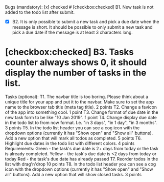 Bugs (mandatory):
[x] checked   # [checkbox:checked] B1. New task is not added to the todo list after submit.
 - [x] B2. It is only possible to submit a new task and pick a due date when the message is short. It should be possible to only submit a new task and pick a due date if the message is at least 3 characters long.
 # [checkbox:checked] B3. Tasks counter always shows 0, it should display the number of tasks in the list.
Tasks (optional):
 T1. The navbar title is too boring. Please think about a unique title for your app and put it to the navbar. Make sure to set the app name to the browser tab title (meta tag title). 2 points
 T2. Change a favicon of the app into something cool. 1 point
 T3. Change format of due date in the new task form to be like "10 Jan 2019". 1 point
 T4. Change display due date in the todo list to from now format. I.e. "in 3 days", "in 1 day", "in 3 months". 3 points
 T5. In the todo list header you can see a cog icon with the dropdown options (currently it has "Show open" and "Show all" buttons). Add a new option that will mark all todos as completed. 5 points
 T6. Highlight due dates in the todo list with different colors. 4 points Requirements:
Green - the task's due date is 2+ days from today or the task is already completed.
Yellow - the task's due date is <2 days from today or today
Red - the task's due date has already passed
 T7. Reorder todos in the list with drag'n'drop 10 points
 T8. In the todo list header you can see a cog icon with the dropdown options (currently it has "Show open" and "Show all" buttons). Add a new option that will show closed tasks. 3 points